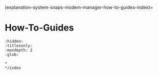 (explanation-system-snaps-modem-manager-how-to-guides-index)=
# How-To-Guides

```{toctree}
:hidden:
:titlesonly:
:maxdepth: 2
:glob:

*
*/index
